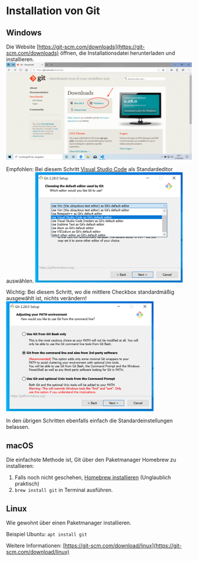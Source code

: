 # Installation von Git
## Windows
Die Website [https://git-scm.com/downloads](https://git-scm.com/downloads) öffnen, die Installationsdatei herunterladen und installieren.
<img src="images/ionic-installation8.png" width="600">

Empfohlen: Bei diesem Schritt [Visual Studio Code](code.visualstudio.com) als Standardeditor auswählen.
<img src="images/ionic-installation9.png" width="400">

Wichtig: Bei diesem Schritt, wo die mittlere Checkbox standardmäßig ausgewählt ist, nichts verändern! 
<img src="images/ionic-installation10.png" width="400">

In den übrigen Schritten ebenfalls einfach die Standardeinstellungen belassen.

## macOS
Die einfachste Methode ist, Git über den Paketmanager Homebrew zu installieren:

1. Falls noch nicht geschehen, [Homebrew installieren](https://brew.sh/index_de) (Unglaublich praktisch)
2. `brew install git` in Terminal ausführen.

## Linux
Wie gewohnt über einen Paketmanager installieren.

Beispiel Ubuntu:
`apt install git`

Weitere Informationen: [https://git-scm.com/download/linux](https://git-scm.com/download/linux)